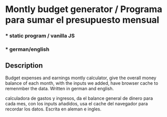 # Montly budget generator / Programa para sumar el presupuesto mensual    
### * static program / vanilla JS
###  * german/english

## Description
Budget expenses and earnings montly calculator, give the overall money balance of each month, with the inputs we added, have browser cache to remenmber the data.
Written in german and english.

calculadora de gastos y ingresos, da el balance general de dinero para cada mes, con los inputs añadidos, usa el cache del navegador para recordar los datos.
Escrita en aleman e ingles.




